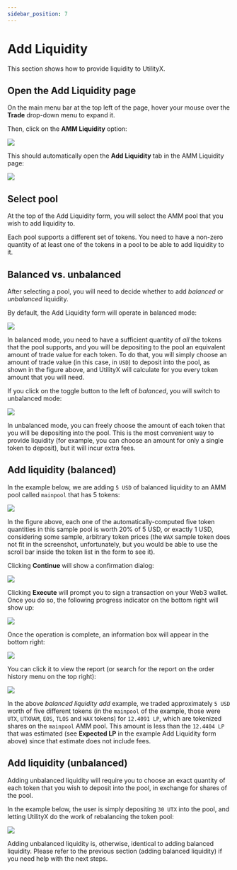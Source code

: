 ```yaml
---
sidebar_position: 7
---
```


# Add Liquidity

This section shows how to provide liquidity to UtilityX.

## Open the Add Liquidity page

On the main menu bar at the top left of the page, hover your mouse over the **Trade** drop-down menu to expand it.

Then, click on the **AMM Liquidity** option:

![](fig/liquidity_menu.png)

This should automatically open the **Add Liquidity** tab in the AMM Liquidity page:

![](fig/liquidity_add.png)

## Select pool

At the top of the Add Liquidity form, you will select the AMM pool that you wish to add liquidity to.

Each pool supports a different set of tokens. You need to have a non-zero quantity of at least one of the tokens in a pool to be able to add liquidity to it.

## Balanced vs. unbalanced

After selecting a pool, you will need to decide whether to add _balanced_ or _unbalanced_ liquidity.

By default, the Add Liquidity form will operate in balanced mode:

![](fig/liquidity_balanced.png)

In balanced mode, you need to have a sufficient quantity of _all_ the tokens that the pool supports, and you will be depositing to the pool an equivalent amount of trade value for each token. To do that, you will simply choose an amount of trade value (in this case, in `USD`) to deposit into the pool, as shown in the figure above, and UtilityX will calculate for you every token amount that you will need.

If you click on the toggle button to the left of _balanced_, you will switch to unbalanced mode:

![](fig/liquidity_unbalanced.png)

In unbalanced mode, you can freely choose the amount of each token that you will be depositing into the pool. This is the most convenient way to provide liquidity (for example, you can choose an amount for only a single token to deposit), but it will incur extra fees.

## Add liquidity (balanced)

In the example below, we are adding `5 USD` of balanced liquidity to an AMM pool called `mainpool` that has 5 tokens:

![](fig/liquidity_balanced_add.png)

In the figure above, each one of the automatically-computed five token quantities in this sample pool is worth 20% of 5 USD, or exactly 1 USD, considering some sample, arbitrary token prices (the `WAX` sample token does not fit in the screenshot, unfortunately, but you would be able to use the scroll bar inside the token list in the form to see it).

Clicking **Continue** will show a confirmation dialog:

![](fig/liquidity_balanced_add_confirm.png)

Clicking **Execute** will prompt you to sign a transaction on your Web3 wallet. Once you do so, the following progress indicator on the bottom right will show up:

![](fig/liquidity_add_wait.png)

Once the operation is complete, an information box will appear in the bottom right:

![](fig/liquidity_add_done.png)

You can click it to view the report (or search for the report on the order history menu on the top right):

![](fig/liquidity_balanced_add_report.png)

In the above _balanced liquidity add_ example, we traded approximately `5 USD` worth of five different tokens (in the `mainpool` of the example, those were `UTX`, `UTXRAM`, `EOS`, `TLOS` and `WAX` tokens) for `12.4091 LP`, which are tokenized shares on the `mainpool` AMM pool. This amount is less than the `12.4404 LP` that was estimated (see **Expected LP** in the example Add Liquidity form above) since that estimate does not include fees.

## Add liquidity (unbalanced)

Adding unbalanced liquidity will require you to choose an exact quantity of each token that you wish to deposit into the pool, in exchange for shares of the pool.

In the example below, the user is simply depositing `30 UTX` into the pool, and letting UtilityX do the work of rebalancing the token pool:

![](fig/liquidity_add_unbalanced.png)

Adding unbalanced liquidity is, otherwise, identical to adding balanced liquidity. Please refer to the previous section (adding balanced liquidity) if you need help with the next steps.
